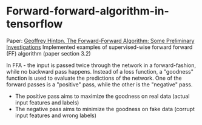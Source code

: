 # Forward-forward-algorithm-in-tensorflow

Paper: [Geoffrey Hinton. The Forward-Forward Algorithm: Some Preliminary Investigations](https://www.cs.toronto.edu/~hinton/FFA13.pdf)
Implemented examples of supervised-wise forward forward (FF) algorithm (paper section 3.2)


In FFA - the input is passed twice through the network in a forward-fashion, while no backward pass happens. Instead of a loss function, a "goodness" function is used to evaluate the predictions of the network. One of the forward passes is a "positive" pass, while the other is the "negative" pass.

- The positive pass aims to maximize the goodness on real data (actual input features and labels)
- The negative pass aims to minimize the goodness on fake data (corrupt input features and wrong labels)
